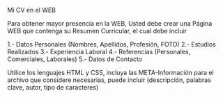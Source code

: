 Mi CV en el WEB

Para obtener mayor presencia en la WEB, Usted debe crear una Página WEB que contenga su Resumen Curricular, el cual debe incluir

1.- Datos Personales (Nombres, Apellidos, Profesión, FOTO) 
2.- Estudios Realizados 
3.- Experiencia Laboral 
4.- Referencias (Personales, Comerciales, Laborales) 
5.- Datos de Contacto

Utilice los lenguajes HTML y CSS, incluya las META-Información para el archivo que considere necesarias, puede incluir (descripción, palabras clave, autor, tipo de caracteres)